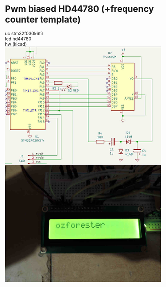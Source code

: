 # Pwm biased HD44780 (+frequency counter template)<br>
uc stm32f030k6t6<br>
lcd hd44780<br>
hw (kicad)<br>
![plot](./schematics.jpg)
![plot](./breadboard.jpg)
